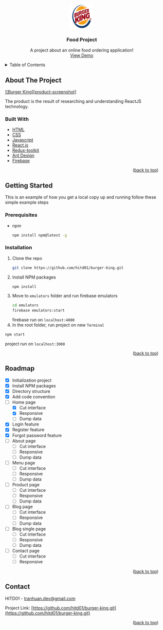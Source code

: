 <div id="top"></div>

<br />
<div align="center">
  <a href="">
    <img src="public/burger-king-logo.png" alt="Logo" width="80" height="80">
  </a>

  <h3 align="center">Food Project</h3>

  <p align="center">
    A project about an online food ordering application!
    <br />
    <a href="">View Demo</a>
  </p>
</div>

<!-- TABLE OF CONTENTS -->
<details>
  <summary>Table of Contents</summary>
  <ol>
    <li>
      <a href="#about-the-project">About The Project</a>
      <ul>
        <li><a href="#built-with">Built With</a></li>
      </ul>
    </li>
    <li>
      <a href="#getting-started">Getting Started</a>
      <ul>
        <li><a href="#prerequisites">Prerequisites</a></li>
        <li><a href="#installation">Installation</a></li>
      </ul>
    </li>
    <li><a href="#usage">Usage</a></li>
    <li><a href="#roadmap">Roadmap</a></li>
    <li><a href="#contributing">Contributing</a></li>
    <li><a href="#contact">Contact</a></li>
  </ol>
</details>

<!-- ABOUT THE PROJECT -->

## About The Project

[![Burger King][product-screenshot]]()

The product is the result of researching and understanding ReactJS technology.

### Built With

- [HTML](https://www.w3schools.com/html/)
- [CSS](https://www.w3schools.com/css/)
- [Javascript](https://www.w3schools.com/js/)
- [React.js](https://reactjs.org/)
- [Redux-toolkit](https://redux-toolkit.js.org/)
- [Ant Design](https://ant.design/)
- [Firebase](https://firebase.google.com/)

<p align="right">(<a href="#top">back to top</a>)</p>

<!-- GETTING STARTED -->

## Getting Started

This is an example of how you get a local copy up and running follow these simple example steps

### Prerequisites

- npm
  ```sh
  npm install npm@latest -g
  ```

### Installation

1. Clone the repo
   ```sh
   git clone https://github.com/hitd01/burger-king.git
   ```
2. Install NPM packages
   ```sh
   npm install
   ```
3. Move to `emulators` folder and run firebase emulators
   ```sh
   cd emulators
   firebase emulators:start
   ```
   firebase run on `localhost:4000`
4. In the root folder, run project on new `Terminal`

```sh
npm start
```

project run on `localhost:3000`

<p align="right">(<a href="#top">back to top</a>)</p>

<!-- ROADMAP -->

## Roadmap

- [x] Initialization project
- [x] Install NPM packages
- [x] Directory structure
- [x] Add code convention
- [ ] Home page
  - [x] Cut interface
  - [x] Responsive
  - [ ] Dump data
- [x] Login feature
- [x] Register feature
- [x] Forgot password feature
- [ ] About page
  - [ ] Cut interface
  - [ ] Responsive
  - [ ] Dump data
- [ ] Menu page
  - [ ] Cut interface
  - [ ] Responsive
  - [ ] Dump data
- [ ] Product page
  - [ ] Cut interface
  - [ ] Responsive
  - [ ] Dump data
- [ ] Blog page
  - [ ] Cut interface
  - [ ] Responsive
  - [ ] Dump data
- [ ] Blog single page
  - [ ] Cut interface
  - [ ] Responsive
  - [ ] Dump data
- [ ] Contact page
  - [ ] Cut interface
  - [ ] Responsive

<p align="right">(<a href="#top">back to top</a>)</p>

<!-- CONTACT -->

## Contact

HITD01 - tranhuan.dev@gmail.com

Project Link: [https://github.com/hitd01/burger-king.git](https://github.com/hitd01/burger-king.git)

<p align="right">(<a href="#top">back to top</a>)</p>
